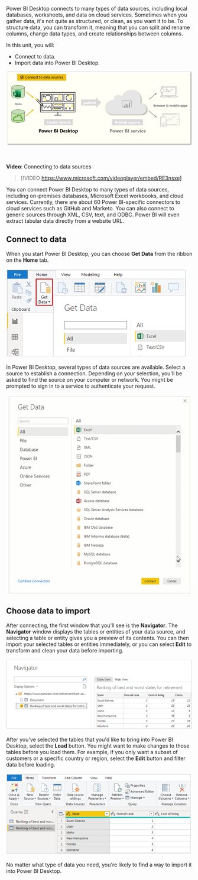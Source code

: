 Power BI Desktop connects to many types of data sources, including local databases, worksheets, and data on cloud services. Sometimes when you gather data, it's not quite as structured, or clean, as you want it to be. To structure data, you can transform it, meaning that you can split and rename columns, change data types, and create relationships between columns. 

In this unit, you will:
- Connect to data. 
- Import data into Power BI Desktop.

![The page covers, "Connect to data sources".](../media/03-power-bi-desktop-task-overview.png)

&nbsp;

**Video**: Connecting to data sources
> [!VIDEO https://www.microsoft.com/videoplayer/embed/RE3nsxe]

You can connect Power BI Desktop to many types of data sources, including on-premises databases, Microsoft Excel workbooks, and cloud services. Currently, there are about 60 Power BI-specific connectors to cloud services such as GitHub and Marketo. You can also connect to generic sources through XML, CSV, text, and ODBC. Power BI will even extract tabular data directly from a website URL. 


## Connect to data

When you start Power BI Desktop, you can choose **Get Data** from the ribbon on the **Home** tab.

![The Get Data button on the Home tab.](../media/02-power-bi-desktop-get-data.png)

In Power BI Desktop, several types of data sources are available. Select a source to establish a connection. Depending on your selection, you'll be asked to find the source on your computer or network. You might be prompted to sign in to a service to authenticate your request.

![Animation of the 60 Power BI-specific data connectors.](../media/03-power-bi-desktop-get-data-choices.gif)

## Choose data to import

After connecting, the first window that you'll see is the **Navigator**. The **Navigator** window displays the tables or entities of your data source, and selecting a table or entity gives you a preview of its contents. You can then import your selected tables or entities immediately, or you can select **Edit** to transform and clean your data before importing.

![Screenshot of the Navigator window.](../media/03-power-bi-desktop-navigator.png)

After you've selected the tables that you'd like to bring into Power BI Desktop, select the **Load** button. You might want to make changes to those tables before you load them. For example, if you only want a subset of customers or a specific country or region, select the **Edit** button and filter data before loading.

![Screenshot of table data in Edit mode.](../media/03-power-bi-desktop-get-data-edit.png)

No matter what type of data you need, you're likely to find a way to import it into Power BI Desktop. 
